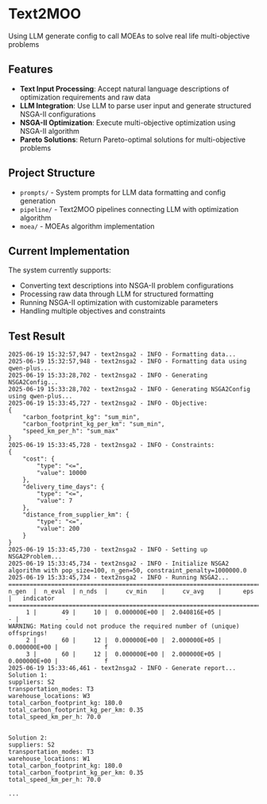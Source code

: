 # Text2MOO
Using LLM generate config to call MOEAs to solve real life multi-objective problems

## Features

- **Text Input Processing**: Accept natural language descriptions of optimization requirements and raw data
- **LLM Integration**: Use LLM to parse user input and generate structured NSGA-II configurations
- **NSGA-II Optimization**: Execute multi-objective optimization using NSGA-II algorithm
- **Pareto Solutions**: Return Pareto-optimal solutions for multi-objective problems

## Project Structure

- `prompts/` - System prompts for LLM data formatting and config generation
- `pipeline/` - Text2MOO pipelines connecting LLM with optimization algorithm
- `moea/` - MOEAs algorithm implementation

## Current Implementation

The system currently supports:
- Converting text descriptions into NSGA-II problem configurations
- Processing raw data through LLM for structured formatting
- Running NSGA-II optimization with customizable parameters
- Handling multiple objectives and constraints

## Test Result
```terminal
2025-06-19 15:32:57,947 - text2nsga2 - INFO - Formatting data...
2025-06-19 15:32:57,948 - text2nsga2 - INFO - Formatting data using qwen-plus...
2025-06-19 15:33:28,702 - text2nsga2 - INFO - Generating NSGA2Config...
2025-06-19 15:33:28,702 - text2nsga2 - INFO - Generating NSGA2Config using qwen-plus...
2025-06-19 15:33:45,727 - text2nsga2 - INFO - Objective:
{
    "carbon_footprint_kg": "sum_min",
    "carbon_footprint_kg_per_km": "sum_min",
    "speed_km_per_h": "sum_max"
}
2025-06-19 15:33:45,728 - text2nsga2 - INFO - Constraints:
{
    "cost": {
        "type": "<=",
        "value": 10000
    },
    "delivery_time_days": {
        "type": "<=",
        "value": 7
    },
    "distance_from_supplier_km": {
        "type": "<=",
        "value": 200
    }
}
2025-06-19 15:33:45,730 - text2nsga2 - INFO - Setting up NSGA2Problem...
2025-06-19 15:33:45,734 - text2nsga2 - INFO - Initialize NSGA2 algorithm with pop_size=100, n_gen=50, constraint_penalty=1000000.0        
2025-06-19 15:33:45,734 - text2nsga2 - INFO - Running NSGA2...
==========================================================================================
n_gen  |  n_eval  | n_nds  |     cv_min    |     cv_avg    |      eps      |   indicator
==========================================================================================
     1 |       49 |     10 |  0.000000E+00 |  2.040816E+05 |             - |             -
WARNING: Mating could not produce the required number of (unique) offsprings!
     2 |       60 |     12 |  0.000000E+00 |  2.000000E+05 |  0.000000E+00 |             f
     3 |       60 |     12 |  0.000000E+00 |  2.000000E+05 |  0.000000E+00 |             f
2025-06-19 15:33:46,461 - text2nsga2 - INFO - Generate report...
Solution 1:
suppliers: S2
transportation_modes: T3
warehouse_locations: W3
total_carbon_footprint_kg: 180.0
total_carbon_footprint_kg_per_km: 0.35
total_speed_km_per_h: 70.0


Solution 2:
suppliers: S2
transportation_modes: T3
warehouse_locations: W1
total_carbon_footprint_kg: 180.0
total_carbon_footprint_kg_per_km: 0.35
total_speed_km_per_h: 70.0

...
```